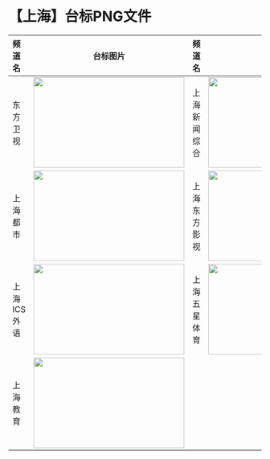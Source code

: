 # 【上海】台标PNG文件
|频道名|台标图片|频道名|台标图片|
|:---|:---:|:---|:---:|
|东方卫视|<img src="https://raw.githubusercontent.com/taksssss/TVlogo/main/img/Dongfang.png" width="300" height="180">|上海新闻综合|<img src="https://raw.githubusercontent.com/taksssss/TVlogo/main/img/Shanghai1.png" width="300" height="180">|
|上海都市|<img src="https://raw.githubusercontent.com/taksssss/TVlogo/main/img/Shanghai2.png" width="300" height="180">|上海东方影视|<img src="https://raw.githubusercontent.com/taksssss/TVlogo/main/img/Shanghai3.png" width="300" height="180">|
|上海ICS外语|<img src="https://raw.githubusercontent.com/taksssss/TVlogo/main/img/Shanghai4.png" width="300" height="180">|上海五星体育|<img src="https://raw.githubusercontent.com/taksssss/TVlogo/main/img/Shanghai5.png" width="300" height="180">|
|上海教育|<img src="https://raw.githubusercontent.com/taksssss/TVlogo/main/img/Shanghai6.png" width="300" height="180">|
